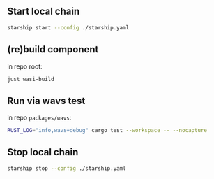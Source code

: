## Start local chain

```bash
starship start --config ./starship.yaml
```

## (re)build component
in repo root:

```bash
just wasi-build
```

## Run via wavs test
in repo `packages/wavs`:

```bash
RUST_LOG="info,wavs=debug" cargo test --workspace -- --nocapture
```

## Stop local chain

```bash
starship stop --config ./starship.yaml
```